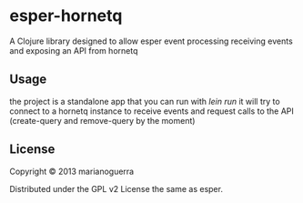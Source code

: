 # esper-hornetq

A Clojure library designed to allow esper event processing receiving events
and exposing an API from hornetq

## Usage

the project is a standalone app that you can run with *lein run* it will
try to connect to a hornetq instance to receive events and request calls
to the API (create-query and remove-query by the moment)

## License

Copyright © 2013 marianoguerra

Distributed under the GPL v2 License the same as esper.
